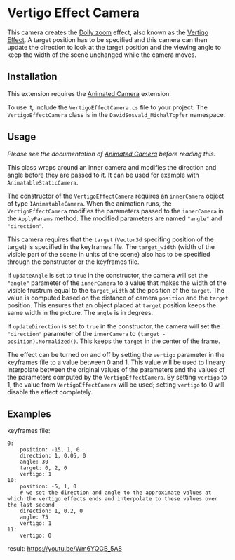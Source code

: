 # Vertigo Effect Camera

This camera creates the [Dolly zoom](https://en.wikipedia.org/wiki/Dolly_zoom) effect, also known as the [Vertigo Effect](https://youtu.be/je0NhvAQ6fM?t=32). A target position has to be specified and this camera can then update the direction to look at the target position and the viewing angle to keep the width of the scene unchanged while the camera moves.

## Installation

This extension requires the [Animated Camera](https://github.com/Mnaukal/grcis/tree/master/common/rt_extensions/AnimatedCamera) extension.

To use it, include the `VertigoEffectCamera.cs` file to your project. The `VertigoEffectCamera` class is in the `DavidSosvald_MichalTopfer` namespace.

## Usage

*Please see the documentation of [Animated Camera](https://github.com/Mnaukal/grcis/tree/master/common/rt_extensions/AnimatedCamera) before reading this.*

This class wraps around an inner camera and modifies the direction and angle before they are passed to it. It can be used for example with `AnimatableStaticCamera`.

The constructor of the `VertigoEffectCamera` requires an `innerCamera` object of type `IAnimatableCamera`. When the animation runs, the `VertigoEffectCamera` modifies the parameters passed to the `innerCamera` in the `ApplyParams` method. The modified parameters are named `"angle"` and `"direction"`.

This camera requires that the `target` (`Vector3d` specifing position of the target) is specified in the keyframes file. The `target_width` (width of the visible part of the scene in units of the scene) also has to be specified through the constructor or the keyframes file.

If `updateAngle` is set to `true` in the constructor, the camera will set the `"angle"` parameter of the `innerCamera` to a value that makes the width of the visible frustrum equal to the `target_width` at the position of the `target`. The value is computed based on the distance of camera `position` and the `target` position. This ensures that an object placed at `target` position keeps the same width in the picture. The `angle` is in degrees.

If `updateDirection` is set to `true` in the constructor, the camera will set the `"direction"` parameter of the `innerCamera` to `(target - position).Normalized()`. This keeps the `target` in the center of the frame.

The effect can be turned on and off by setting the `vertigo` parameter in the keyframes file to a value between 0 and 1. This value will be used to lineary interpolate between the original values of the parameters and the values of the parameters computed by the `VertigoEffectCamera`. By setting `vertigo` to 1, the value from `VertigoEffectCamera` will be used; setting `vertigo` to 0 will disable the effect completely.

## Examples

keyframes file:
```
0:
    position: -15, 1, 0
    direction: 1, 0.05, 0
    angle: 30
    target: 0, 2, 0
    vertigo: 1
10:
    position: -5, 1, 0
    # we set the direction and angle to the approximate values at which the vertigo effects ends and interpolate to these values over the last second
    direction: 1, 0.2, 0
    angle: 75
    vertigo: 1
11:
    vertigo: 0
```
result: https://youtu.be/Wm6YQGB_5A8